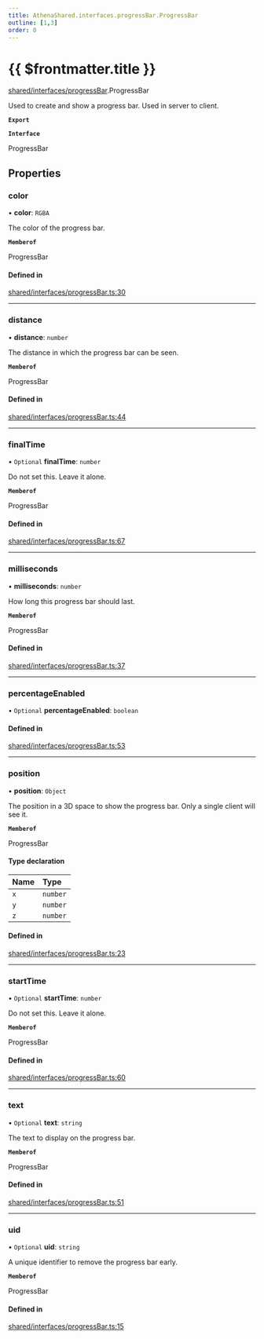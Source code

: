 ```yaml
---
title: AthenaShared.interfaces.progressBar.ProgressBar
outline: [1,3]
order: 0
---
```


# {{ $frontmatter.title }}


[shared/interfaces/progressBar](../modules/shared_interfaces_progressBar.md).ProgressBar

Used to create and show a progress bar. Used in server to client.

**`Export`**

**`Interface`**

ProgressBar

## Properties

### color

• **color**: `RGBA`

The color of the progress bar.

**`Memberof`**

ProgressBar

#### Defined in

[shared/interfaces/progressBar.ts:30](https://github.com/Stuyk/altv-athena/blob/2ba937d/src/core/shared/interfaces/progressBar.ts#L30)

___

### distance

• **distance**: `number`

The distance in which the progress bar can be seen.

**`Memberof`**

ProgressBar

#### Defined in

[shared/interfaces/progressBar.ts:44](https://github.com/Stuyk/altv-athena/blob/2ba937d/src/core/shared/interfaces/progressBar.ts#L44)

___

### finalTime

• `Optional` **finalTime**: `number`

Do not set this. Leave it alone.

**`Memberof`**

ProgressBar

#### Defined in

[shared/interfaces/progressBar.ts:67](https://github.com/Stuyk/altv-athena/blob/2ba937d/src/core/shared/interfaces/progressBar.ts#L67)

___

### milliseconds

• **milliseconds**: `number`

How long this progress bar should last.

**`Memberof`**

ProgressBar

#### Defined in

[shared/interfaces/progressBar.ts:37](https://github.com/Stuyk/altv-athena/blob/2ba937d/src/core/shared/interfaces/progressBar.ts#L37)

___

### percentageEnabled

• `Optional` **percentageEnabled**: `boolean`

#### Defined in

[shared/interfaces/progressBar.ts:53](https://github.com/Stuyk/altv-athena/blob/2ba937d/src/core/shared/interfaces/progressBar.ts#L53)

___

### position

• **position**: `Object`

The position in a 3D space to show the progress bar.
Only a single client will see it.

**`Memberof`**

ProgressBar

#### Type declaration

| Name | Type |
| :------ | :------ |
| `x` | `number` |
| `y` | `number` |
| `z` | `number` |

#### Defined in

[shared/interfaces/progressBar.ts:23](https://github.com/Stuyk/altv-athena/blob/2ba937d/src/core/shared/interfaces/progressBar.ts#L23)

___

### startTime

• `Optional` **startTime**: `number`

Do not set this. Leave it alone.

**`Memberof`**

ProgressBar

#### Defined in

[shared/interfaces/progressBar.ts:60](https://github.com/Stuyk/altv-athena/blob/2ba937d/src/core/shared/interfaces/progressBar.ts#L60)

___

### text

• `Optional` **text**: `string`

The text to display on the progress bar.

**`Memberof`**

ProgressBar

#### Defined in

[shared/interfaces/progressBar.ts:51](https://github.com/Stuyk/altv-athena/blob/2ba937d/src/core/shared/interfaces/progressBar.ts#L51)

___

### uid

• `Optional` **uid**: `string`

A unique identifier to remove the progress bar early.

**`Memberof`**

ProgressBar

#### Defined in

[shared/interfaces/progressBar.ts:15](https://github.com/Stuyk/altv-athena/blob/2ba937d/src/core/shared/interfaces/progressBar.ts#L15)
